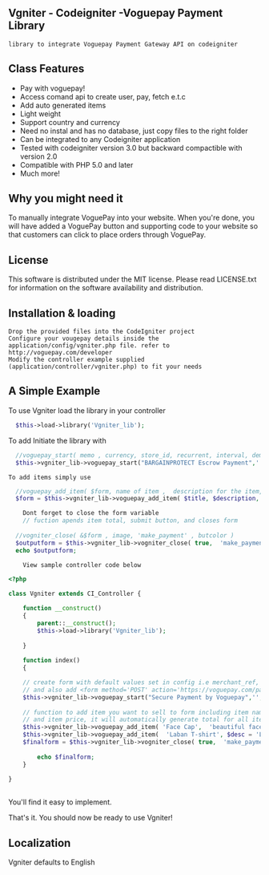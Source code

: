 ## Vgniter - Codeigniter -Voguepay Payment Library
	library to integrate Voguepay Payment Gateway API on codeigniter

## Class Features

- Pay with voguepay!
- Access comand api to create user, pay, fetch e.t.c
- Add auto generated items 
- Light weight
- Support country and currency
- Need no instal and has no database, just copy files to the right folder
- Can be integrated to any Codeigniter application
- Tested with codeigniter version 3.0 but backward compactible with version 2.0
- Compatible with PHP 5.0 and later
- Much more!

## Why you might need it

 To manually integrate VoguePay into your website. When you're done, you will have added a VoguePay button and supporting code to your website so that customers can click to place orders through VoguePay.

## License

This software is distributed under the MIT license. Please read LICENSE.txt for information on the
software availability and distribution.

## Installation & loading



    Drop the provided files into the CodeIgniter project
    Configure your vougepay details inside the application/config/vgniter.php file. refer to http://voguepay.com/developer
    Modify the controller example supplied (application/controller/vgniter.php) to fit your needs

	
## A Simple Example

  To use Vgniter load the library in your controller
```php
  $this->load->library('Vgniter_lib');
```

   To add 
   Initiate the library with
```php
  //voguepay_start( memo , currency, store_id, recurrent, interval, demo);
  $this->vgniter_lib->voguepay_start("BARGAINPROTECT Escrow Payment",'','','','','');
``` 
	To add items simply use
```php
  //voguepay_add_item( $form, name of item ,  description for the item, price of the item);
  $form = $this->vgniter_lib->voguepay_add_item( $title, $description, $amount);
```
```php
	Dont forget to close the form variable
	// fuction apends item total, submit button, and closes form
 
  //vogniter_close( &$form , image, 'make_payment' , butcolor )
  $outputform = $this->vgniter_lib->vogniter_close( true,  'make_payment' , 'blue');
  echo $outputform;
```


		View sample controller code below
```php
<?php
 	
class Vgniter extends CI_Controller {

	function __construct()
	{
		parent::__construct();
		$this->load->library('Vgniter_lib');  
		 
	}
	
	function index()
	{

	// create form with default values set in config i.e merchant_ref, merchant_id, e.t.c
	// and also add <form method='POST' action='https://voguepay.com/pay/'>
	$this->vgniter_lib->voguepay_start("Secure Payment by Voguepay",'','','','','');
	
	// function to add item you want to sell to form including item name, item descriptio
	// and item price, it will automatically generate total for all items
	$this->vgniter_lib->voguepay_add_item( 'Face Cap',  'beautiful facecap for use', 1000 );
	$this->vgniter_lib->voguepay_add_item(  'Laban T-shirt', $desc = 'Labeled T-shirts', 4500 ); 
	$finalform = $this->vgniter_lib->vogniter_close( true,  'make_payment' , 'blue');
	
		echo $finalform;
	}
	
}	
	
```

You'll find it easy to implement.

That's it. You should now be ready to use Vgniter!

## Localization
Vgniter defaults to English
